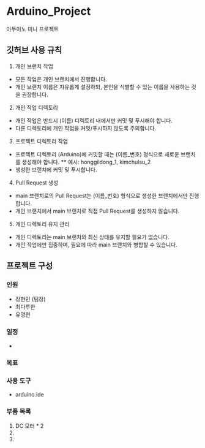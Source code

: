 # Arduino_Project
아두이노 미니 프로젝트

## 깃허브 사용 규칙
1. 개인 브랜치 작업
* 모든 작업은 개인 브랜치에서 진행합니다.
* 개인 브랜치 이름은 자유롭게 설정하되, 본인을 식별할 수 있는 이름을 사용하는 것을 권장합니다.
2. 개인 작업 디렉토리
* 개인 작업은 반드시 (이름) 디렉토리 내에서만 커밋 및 푸시해야 합니다.
* 다른 디렉토리에 개인 작업을 커밋/푸시하지 않도록 주의합니다.
3. 프로젝트 디렉토리 작업
* 프로젝트 디렉토리 (Arduino)에 커밋할 때는 (이름_번호) 형식으로 새로운 브랜치를 생성해야 합니다.
** 예시: honggildong_1, kimchulsu_2
* 생성한 브랜치에 커밋 및 푸시합니다.
4. Pull Request 생성
* main 브랜치로의 Pull Request는 (이름_번호) 형식으로 생성한 브랜치에서만 진행합니다.
* 개인 브랜치에서 main 브랜치로 직접 Pull Request를 생성하지 않습니다.
5. 개인 디렉토리 유지 관리
* 개인 디렉토리는 main 브랜치와 최신 상태를 유지할 필요가 없습니다.
* 개인 작업에만 집중하며, 필요에 따라 main 브랜치와 병합할 수 있습니다.

## 프로젝트 구성

### 인원

* 장현민 (팀장)
* 최다루한
* 유명현

### 일정

* 

### 목표

### 사용 도구

* arduino.ide

### 부품 목록

1. DC 모터 * 2
2. 
3. 
